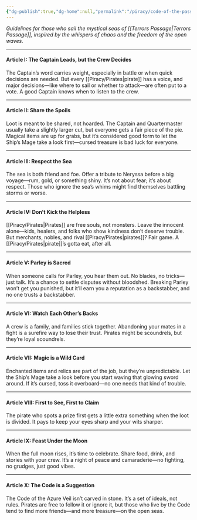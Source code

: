 ```yaml
---
{"dg-publish":true,"dg-home":null,"permalink":"/piracy/code-of-the-passage/","dgPassFrontmatter":true,"created":"2025-03-19T17:18:25.353+11:00","updated":"2025-03-30T01:42:15.900+11:00"}
---
```


_Guidelines for those who sail the mystical seas of [[Terrors Passage\|Terrors Passage]], inspired by the whispers of chaos and the freedom of the open waves._

---

#### **Article I: The Captain Leads, but the Crew Decides**

The Captain’s word carries weight, especially in battle or when quick decisions are needed. But every [[Piracy/Pirates\|pirate]] has a voice, and major decisions—like where to sail or whether to attack—are often put to a vote. A good Captain knows when to listen to the crew.

---

#### **Article II: Share the Spoils**

Loot is meant to be shared, not hoarded. The Captain and Quartermaster usually take a slightly larger cut, but everyone gets a fair piece of the pie. Magical items are up for grabs, but it’s considered good form to let the Ship’s Mage take a look first—cursed treasure is bad luck for everyone.

---

#### **Article III: Respect the Sea**

The sea is both friend and foe. Offer a tribute to Neryssa before a big voyage—rum, gold, or something shiny. It’s not about fear; it’s about respect. Those who ignore the sea’s whims might find themselves battling storms or worse.

---

#### **Article IV: Don’t Kick the Helpless**

[[Piracy/Pirates\|Pirates]] are free souls, not monsters. Leave the innocent alone—kids, healers, and folks who show kindness don’t deserve trouble. But merchants, nobles, and rival [[Piracy/Pirates\|pirates]]? Fair game. A [[Piracy/Pirates\|pirate]]’s gotta eat, after all.

---

#### **Article V: Parley is Sacred**

When someone calls for Parley, you hear them out. No blades, no tricks—just talk. It’s a chance to settle disputes without bloodshed. Breaking Parley won’t get you punished, but it’ll earn you a reputation as a backstabber, and no one trusts a backstabber.

---

#### **Article VI: Watch Each Other’s Backs**

A crew is a family, and families stick together. Abandoning your mates in a fight is a surefire way to lose their trust. Pirates might be scoundrels, but they’re loyal scoundrels.

---

#### **Article VII: Magic is a Wild Card**

Enchanted items and relics are part of the job, but they’re unpredictable. Let the Ship’s Mage take a look before you start waving that glowing sword around. If it’s cursed, toss it overboard—no one needs that kind of trouble.

---

#### **Article VIII: First to See, First to Claim**

The pirate who spots a prize first gets a little extra something when the loot is divided. It pays to keep your eyes sharp and your wits sharper.

---

#### **Article IX: Feast Under the Moon**

When the full moon rises, it’s time to celebrate. Share food, drink, and stories with your crew. It’s a night of peace and camaraderie—no fighting, no grudges, just good vibes.

---

#### **Article X: The Code is a Suggestion**

The Code of the Azure Veil isn’t carved in stone. It’s a set of ideals, not rules. Pirates are free to follow it or ignore it, but those who live by the Code tend to find more friends—and more treasure—on the open seas.


